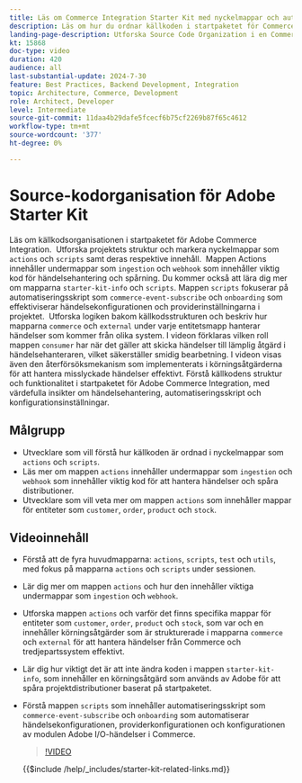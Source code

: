 ```yaml
---
title: Läs om Commerce Integration Starter Kit med nyckelmappar och automatiseringsskript
description: Läs om hur du ordnar källkoden i startpaketet för Commerce Integration. ​
landing-page-description: Utforska Source Code Organization i en Commerce Integration Starter Kit
kt: 15868
doc-type: video
duration: 420
audience: all
last-substantial-update: 2024-7-30
feature: Best Practices, Backend Development, Integration
topic: Architecture, Commerce, Development
role: Architect, Developer
level: Intermediate
source-git-commit: 11daa4b29dafe5fcecf6b75cf2269b87f65c4612
workflow-type: tm+mt
source-wordcount: '377'
ht-degree: 0%

---
```


# Source-kodorganisation för Adobe Starter Kit

Läs om källkodsorganisationen i startpaketet för Adobe Commerce Integration. &#x200B; Utforska projektets struktur och markera nyckelmappar som `actions` och `scripts` samt deras respektive innehåll. &#x200B; Mappen Actions innehåller undermappar som `ingestion` och `webhook` som innehåller viktig kod för händelsehantering och spårning. Du kommer också att lära dig mer om mapparna `starter-kit-info` och `scripts`. Mappen `scripts` fokuserar på automatiseringsskript som `commerce-event-subscribe` och `onboarding` som effektiviserar händelsekonfigurationen och providerinställningarna i projektet.
&#x200B;
Utforska logiken bakom källkodsstrukturen och beskriv hur mapparna `commerce` och `external` under varje entitetsmapp hanterar händelser som kommer från olika system. I videon förklaras vilken roll mappen `consumer` har när det gäller att skicka händelser till lämplig åtgärd i händelsehanteraren, vilket säkerställer smidig bearbetning. I videon visas även den återförsöksmekanism som implementerats i körningsåtgärderna för att hantera misslyckade händelser effektivt. &#x200B;Förstå källkodens struktur och funktionalitet i startpaketet för Adobe Commerce Integration, med värdefulla insikter om händelsehantering, automatiseringsskript och konfigurationsinställningar.

## Målgrupp

* Utvecklare som vill förstå hur källkoden är ordnad i nyckelmappar som `actions` och `scripts`.
* Läs mer om mappen `actions` innehåller undermappar som `ingestion` och ` webhook` som innehåller viktig kod för att hantera händelser och spåra distributioner.
* Utvecklare som vill veta mer om mappen `actions` som innehåller mappar för entiteter som `customer`, `order`, `product` och `stock`.

## Videoinnehåll

* Förstå att de fyra huvudmapparna: `actions`, `scripts`, `test` och `utils`, med fokus på mapparna `actions` och `scripts` under sessionen. &#x200B;
* Lär dig mer om mappen `actions` och hur den innehåller viktiga undermappar som `ingestion` och `webhook`.
* Utforska mappen `actions` och varför det finns specifika mappar för entiteter som `customer`, `order`, `product` och `stock`, som var och en innehåller körningsåtgärder som är strukturerade i mapparna `commerce` och `external` för att hantera händelser från Commerce och tredjepartssystem effektivt. &#x200B;
* Lär dig hur viktigt det är att inte ändra koden i mappen `starter-kit-info`, som innehåller en körningsåtgärd som används av Adobe för att spåra projektdistributioner baserat på startpaketet. &#x200B;
* Förstå mappen `scripts` som innehåller automatiseringsskript som `commerce-event-subscribe` och `onboarding` som automatiserar händelsekonfigurationen, providerkonfigurationen och konfigurationen av modulen Adobe I/O-händelser i Commerce. &#x200B;

  >[!VIDEO](https://video.tv.adobe.com/v/3431691?learn=on)

  {{$include /help/_includes/starter-kit-related-links.md}}
